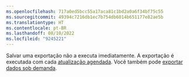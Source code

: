```yaml
---
ms.openlocfilehash: 717a0ed5bcc55a17aca81c1bd2a0a6f34bf75c55
ms.sourcegitcommit: 49394c7216db1ec7b754db6014b651177e82ae5b
ms.translationtype: HT
ms.contentlocale: pt-BR
ms.lasthandoff: 08/10/2022
ms.locfileid: "9245221"
---
```

Salvar uma exportação não a executa imediatamente. A exportação é executada com cada [atualização agendada](../schedule-refresh.md). Você também pode [exportar dados sob demanda](../export-destinations.md#run-exports-on-demand).